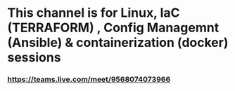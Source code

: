 # This channel is for Linux, IaC (TERRAFORM) , Config Managemnt (Ansible) & containerization (docker) sessions
### https://teams.live.com/meet/9568074073966
